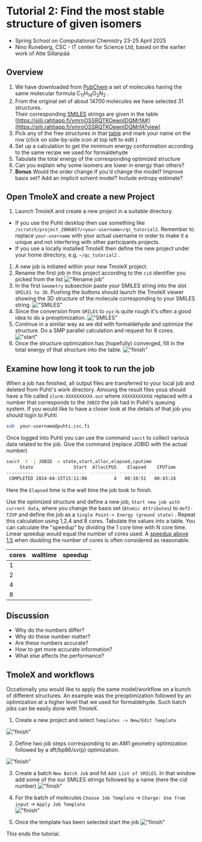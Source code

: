 # Tutorial 2: Find the most stable structure of given isomers

* Spring School on Computational Chemistry 23-25 April 2025
* Nino Runeberg, CSC - IT center for Science Ltd, based on the earlier work of Atte Sillanpää

## Overview

1. We have downloaded from [PubChem](https://pubchem.ncbi.nlm.nih.gov/) a set of molecules having the same molecular formula C<sub>11</sub>H<sub>14</sub>O<sub>2</sub>N<sub>2</sub> . 
1. From the original set of about 14700 molecules we have selected 31 structures.  
   Their corresponding [SMILES](https://en.wikipedia.org/wiki/Simplified_molecular-input_line-entry_system) strings are  given in the table [https://siili.rahtiapp.fi/ymroOSSRQTKOewnIDQMrfA#](https://siili.rahtiapp.fi/ymroOSSRQTKOewnIDQMrfA?view) 
1. Pick any of the free structures in that [table](https://siili.rahtiapp.fi/ymroOSSRQTKOewnIDQMrfA#) and mark your name on the row (click on side-by-side icon at top left to edit ) 
1. Set up a calculation to get the minimum energy conformation according to the same recipe we used for formaldehyde
1. Tabulate the total energy of the corresponding optimized structure
1. Can you explain why some isomers are lower in energy than others?
1. **Bonus** Would the order change if you'd change the model? Improve basis set? Add an implicit solvent model? Include entropy estimate?

## Open TmoleX and create a new Project

1. Launch TmoleX and create a new project in a suitable directory.  
  * If you use the Puhti desktop then use something like  `/scratch/project_2006657/<your-username>/qc_tutorial2`. Remember to 
replace  `your-username` with your actual username in order to make it a unique and not interfering with other participants projects.
  * If you use a locally installed TmoleX then define the new project under your home directory, e.g. `~/qc_tutorial2` .
1. A new job is initiated within your new TmoleX project. 
1. Rename the first job in this project according to the `cid` identifier you picked from the list
!["Rename job"](../img/t2_0.png)
1. In the first `Geometry` subsection paste your SMILES string into the slot `SMILES to 3D`. Pushing the buttons should launch the TmoleX viewer showing the 3D structure of the molecule corresponding to your SMILES string.
!["SMILES"](../img/t2_1.png)
1. Since the conversion from `SMILES` to `xyz` is quite rough it's often a good idea to do a preoptimization. 
!["SMILES"](../img/t2_2.png)
1. Continue in a similar way as we did with formaldehyde and optimize the structure. Do a SMP parallel calculation and request for 8 cores.
!["start"](../img/t2_3.png) 
1. Once the structure optimization has (hopefully) converged, fill in the total energy of that structure into the table.
!["finish"](../img/t2_4.png)  


## Examine how long it took to run the job

When a job has finished, all output files are transferred to your local job and deleted from Puhti's work directory.
Amoung the result files yous should have a file called `slurm-XXXXXXXXXX.out` where `XXXXXXXXXX`is replaced with a 
number that corresponds to the `JOBID` the job had in Puhti's queuing system.
If you would like to have a closer look at the details of that job you should login to Puhti
```bash
ssh  your-username@puhti.csc.fi
```
Once logged into Puhti you can use the command `sacct` to collect various data related to the job. Give the command (replace JOBID with the actual number)

```bash
sacct -X -j JOBID -o state,start,alloc,elapsed,cputime
     State               Start  AllocCPUS    Elapsed    CPUTime 
---------- ------------------- ---------- ---------- ---------- 
 COMPLETED 2024-04-15T15:11:06          4   00:10:51   00:43:24 
```
Here the `Elapsed` time is the wall time the job took to finish. 

Use the optimized structure and define a new job, `Start new job with current data`, where you change the basis set (`Atomic Attributes`) to `def2-TZVP` and define the job as a 
`Single Point-> Energy (ground state)` . Repeat this calculation  using 1,2,4 and 8 cores. 
Tabulate the values into a table. You can calculate the "speedup" by
dividing the 1 core time with N core time. Linear speedup would equal
the number of cores used. A [speedup above 1.5](https://docs.csc.fi/computing/running/performance-checklist/#perform-a-scaling-test) when doubling the number of cores is often considered as reasonable.  


|  cores     |   walltime  | speedup  |
| ---------- | ----------- |   -----: |
|    1       |             |          |
|    2       |             |          |
|    4       |             |          |
|    8       |             |          |

## Discussion

* Why do the numbers differ?
* Why do these number matter?
* Are these numbers accurate?
* How to get more accurate information?
* What else affects the performance?


## TmoleX and workflows

Occationally you would like to apply the same model/workflow on a bunch of different structures.
An example was the preoptimization followed by an optimization at a higher level that we used for formaldehyde. 
Such batch jobs can be easily done with TmoleX.

1. Create a new project and select `Templates -> New/Edit Template`

!["finish"](../img/t2_b1.png)

2. Define two job steps corresponding to an AM1 geometry optimization followed by a dft/bp86/sv(p) optimization.

!["finish"](../img/t2_b3.png)


3. Create a batch `New Batch Job` and hit `Add List of SMILES`. In that window add some of the our SMILES strings followed by a name (here the cid number)
!["finish"](../img/t2_b5.png)

4. For the batch of molecules `Choose Job Template` -> `Charge: Use from input` -> `Apply Job Template`   
!["finish"](../img/t2_b6.png)

5. Once the template has been selected start the job
!["finish"](../img/t2_b7.png)



  
  
This ends the tutorial.







